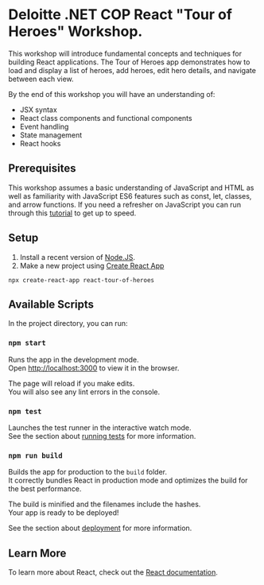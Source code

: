 # Deloitte .NET COP React "Tour of Heroes" Workshop.

This workshop will introduce fundamental concepts and techniques for building React applications. The Tour of Heroes app demonstrates how to load and display a list of heroes, add heroes, edit hero details, and navigate between each view.

By the end of this workshop you will have an understanding of:
- JSX syntax
- React class components and functional components
- Event handling
- State management
- React hooks

## Prerequisites

This workshop assumes a basic understanding of JavaScript and HTML as well as familiarity with JavaScript ES6 features such as const, let, classes, and arrow functions. If you need a refresher on JavaScript you can run through this [tutorial](https://developer.mozilla.org/en-US/docs/Web/JavaScript/A_re-introduction_to_JavaScript) to get up to speed.

## Setup

1. Install a recent version of [Node.JS](https://nodejs.org).
2. Make a new project using [Create React App](https://reactjs.org/docs/create-a-new-react-app.html#create-react-app)
```
npx create-react-app react-tour-of-heroes
```

## Available Scripts

In the project directory, you can run:

### `npm start`

Runs the app in the development mode.<br />
Open [http://localhost:3000](http://localhost:3000) to view it in the browser.

The page will reload if you make edits.<br />
You will also see any lint errors in the console.

### `npm test`

Launches the test runner in the interactive watch mode.<br />
See the section about [running tests](https://facebook.github.io/create-react-app/docs/running-tests) for more information.

### `npm run build`

Builds the app for production to the `build` folder.<br />
It correctly bundles React in production mode and optimizes the build for the best performance.

The build is minified and the filenames include the hashes.<br />
Your app is ready to be deployed!

See the section about [deployment](https://facebook.github.io/create-react-app/docs/deployment) for more information.

## Learn More

To learn more about React, check out the [React documentation](https://reactjs.org/).

